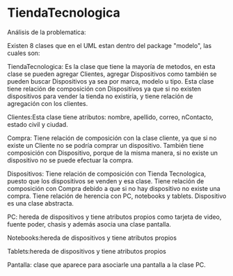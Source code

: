 # TiendaTecnologica

Análisis de la problematica:

Existen 8 clases que en el UML estan dentro del package "modelo", las cuales son:

TiendaTecnologica: Es la clase que tiene la mayoría de metodos, en esta clase se pueden agregar Clientes, agregar Dispositivos como también se pueden buscar Dispositivos ya sea por marca, modelo u tipo.
Esta clase tiene relación de composición con Dispositivos ya que si no existen dispositivos para vender la tienda no existiría, y tiene relación de agregación con los clientes.

Clientes:Esta clase tiene atributos: nombre, apellido, correo, nContacto, estado civil y ciudad. 

Compra: Tiene relación de composición con la clase cliente, ya que si no existe un Cliente no se podría comprar un dispositivo. También tiene composición con Dispositivo, porque de la misma manera, si no existe un dispositivo no se puede efectuar la compra.


Dispositivos: Tiene relación de composición con Tienda Tecnologica, puesto que los dispositivos se venden y esa clase.
Tiene relación de composición con Compra debido a que si no hay dispositivo no existe una compra.
Tiene relación de herencia con PC, notebooks y tablets.
Dispositivo es una clase abstracta.

PC: hereda de dispositivos y tiene atributos propios como tarjeta de video, fuente poder, chasis y además asocia una clase pantalla.


Notebooks:hereda de dispositivos y tiene atributos propios


Tablets:hereda de dispositivos y tiene atributos propios


Pantalla: clase que aparece para asociarle una pantalla a la clase PC.



